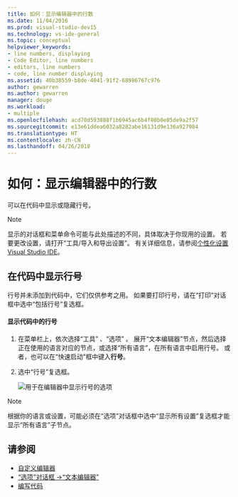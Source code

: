 ```yaml
---
title: 如何：显示编辑器中的行数
ms.date: 11/04/2016
ms.prod: visual-studio-dev15
ms.technology: vs-ide-general
ms.topic: conceptual
helpviewer_keywords:
- line numbers, displaying
- Code Editor, line numbers
- editors, line numbers
- code, line number displaying
ms.assetid: 40b38559-b8de-4041-91f2-68986767c976
author: gewarren
ms.author: gewarren
manager: douge
ms.workload:
- multiple
ms.openlocfilehash: acd70d593888f1b6945ac6b4f80b0e85de9a2f57
ms.sourcegitcommit: e13e61ddea6032a8282abe16131d9e136a927984
ms.translationtype: HT
ms.contentlocale: zh-CN
ms.lasthandoff: 04/26/2018
---
```

# <a name="how-to-display-line-numbers-in-the-editor"></a>如何：显示编辑器中的行数
可以在代码中显示或隐藏行号。

> [!NOTE]
> 显示的对话框和菜单命令可能与此处描述的不同，具体取决于你现用的设置。 若要更改设置，请打开“工具/导入和导出设置”。 有关详细信息，请参阅[个性化设置 Visual Studio IDE](../../ide/personalizing-the-visual-studio-ide.md)。


## <a name="display-line-numbers-in-code"></a>在代码中显示行号
 行号并未添加到代码中，它们仅供参考之用。 如果要打印行号，请在“打印”对话框中选中“包括行号”复选框。

#### <a name="to-display-line-numbers-in-code"></a>显示代码中的行号

1.  在菜单栏上，依次选择“工具” 、“选项” 。 展开“文本编辑器”节点，然后选择正在使用的语言对应的节点，或选择“所有语言”，在所有语言中启用行号。 或者，也可以在“快速启动”框中键入**行号**。

2.  选中“行号”复选框。

    ![用于在编辑器中显示行号的选项](../../ide/reference/media/vs_displaylinenumbers.png "VS_DisplayLineNumbers")

> [!NOTE]
> 根据你的语言或设置，可能必须在“选项”对话框中选中“显示所有设置”复选框才能显示“所有语言”子节点。


## <a name="see-also"></a>请参阅

- [自定义编辑器](../../ide/customizing-the-editor.md)
- [“选项”对话框 ->“文本编辑器”](../../ide/reference/text-editor-options-dialog-box.md)
- [编写代码](../../ide/writing-code-in-the-code-and-text-editor.md)